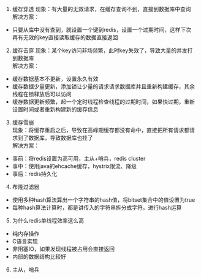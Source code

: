 1. 缓存穿透
现象：有大量的无效请求，在缓存查询不到，直接到数据库中查询  
解决方案：
 - 只要从库中没有查到，就设置一个键到redis，设置一个过期时间，这样下次再有无效的key直接读取缓存的数据直接返回

2. 缓存击穿
现象：某个key访问非场频繁，此时key失效了，导致大量的并发打到数据库  
解决方案：
 - 缓存数据基本不更新，设置永久有效
 - 缓存数据少量更新，添加锁让少量的请求请求数据库并且重新构建缓存，其余线程在锁释放后可以访问
 - 缓存数据更新频繁，起一个定时线程检查线程的过期时间，如果快过期，重新设置时间或者重新构建新的缓存信息
 
3. 缓存雪崩  
现象：将缓存重启之后，导致在高峰期缓存都没有命中，直接把所有请求都请求到了数据库，导致数据库也挂了  
解决方案：  
 - 事前：将redis设置为高可用，主从+哨兵，redis cluster
 - 事中：使用java的ehcache缓存，hystrix限流、降级
 - 事后：redis持久化
 
4. 布隆过滤器
 - 使用多种hash算法算出一个字符串的hash值，将bitset集合中的值设置为true
 - 每种hash算法计算时，都是讲传入的字符串拆分成字符，进行hash运算

5. 为什么redis单线程效率这么高
 - 纯内存操作
 - C语言实现
 - 非阻塞IO，如果发现线程被占用会直接返回
 - 内部的数据结构比较好
 
6. 主从，哨兵
